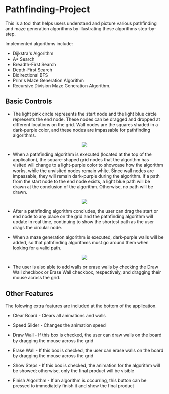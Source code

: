 # Pathfinding-Project
This is a tool that helps users understand and picture various pathfinding and maze generation algorithms by illustrating these algorithms step-by-step. 

Implemented algorithms include:
- Dijkstra's Algorithm
- A* Search
- Breadth-First Search 
- Depth-First Search
- Bidirectional BFS
- Prim's Maze Generation Algorithm
- Recursive Division Maze Generation Algorithm.

## Basic Controls
- The light pink circle represents the start node and the light blue circle represents the end node. These nodes can be dragged and dropped at different locations on the grid. Wall nodes are the squares shaded in a dark-purple color, and these nodes are impassable for pathfinding algorithms.

<p align = "center">
  <img src = "https://user-images.githubusercontent.com/63945057/87722510-12dc1f80-c76d-11ea-9d89-3d1c06905fca.png">
</p>       
                                                                                                                   
- When a pathfinding algorithm is executed (located at the top of the application), the square-shaped grid nodes that the algorithm has visited will change to a light-purple color to showcase how the algorithm works, while the unvisited nodes remain white. Since wall nodes are impassable, they will remain dark-purple during the algorithm. If a path from the start node to the end node exists, a light blue path will be drawn at the conclusion of the algorithm. Otherwise, no path will be drawn.

<p align = "center">
  <img src = "https://user-images.githubusercontent.com/63945057/87722920-cba25e80-c76d-11ea-80cf-573e74cb9bf6.gif">
</p>

- After a pathfinding algorithm concludes, the user can drag the start or end node to any place on the grid and the pathfinding algorithm will update in real time, continuing to show the shortest path as the user drags the circular node.

- When a maze generation algorithm is executed, dark-purple walls will be added, so that pathfinding algorithms must go around them when looking for a valid path.

<p align="center">
  <img src="https://user-images.githubusercontent.com/63945057/87717691-a90c4780-c765-11ea-8306-046310cedadc.png">
</p>

- The user is also able to add walls or erase walls by checking the Draw Wall checkbox or Erase Wall checkbox, respectively, and dragging their mouse across the grid.


## Other Features
The folowing extra features are included at the bottom of the application.

- <p> Clear Board - Clears all animations and walls </p>
- <p> Speed Slider - Changes the animation speed </p>
- <p> Draw Wall - If this box is checked, the user can draw walls on the board by dragging the mouse across the grid </p>
- <p> Erase Wall - If this box is checked, the user can erase walls on the board by dragging the mouse across the grid </p>
- <p> Show Steps - If this box is checked, the animation for the algorithm will be showed; otherwise, only the final product will be visible </p>
- <p> Finish Algorithm - If an algorithm is occurring, this button can be pressed to immediately finish it and show the final product </p>

